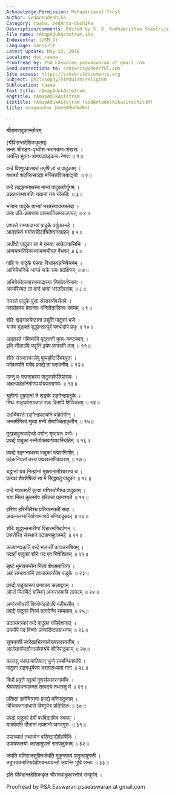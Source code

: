 ```yaml
---
Acknowledge-Permission: Mahaperiaval Trust
Author: vedAntadeshika
Category: raama, vedAnta-deshika
Description/comments: Edited by S. V. Radhakrishna Shastriji
File name: rAmapAdukAstotram.itx
Indexextra: (VSM 3)
Language: Sanskrit
Latest update: May 13, 2018
Location: doc_raama
Proofread by: PSA Easwaran psawaswaran at gmail.com
Send corrections to: sanskrit@cheerful.com
Site access: https://sanskritdocuments.org
Subject: philosophy/hinduism/religion
Sublocation: raama
Text title: rAmapAdukAstotram
engtitle: rAmapAdukAstotram
itxtitle: rAmapAdukAstotram (vedAntadeshikavirachitaM)
title: रामपादुकास्तोत्रम् (वेदान्तदेशिकविरचितं)

---
```

  
 श्रीरामपादुकास्तोत्रम्   
  
(श्रीवेदान्तदेशिककृतम्)  
सन्तः श्रीरङ्ग-पृथ्वीश-चरणत्राण-शेखराः ।  
जयन्ति भुवन-त्राणपदपङ्कज-रेणवः ॥ १॥  
  
वन्दे विष्णुपदासक्तं तमृषिं तां च पादुकाम् ।  
यथार्था शठजित्सञ्ज्ञा मच्चित्तविजयाद्ययोः ॥ २॥  
  
वन्दे तद्रङ्गनाथस्य मान्यं पादुकयोर्युगम् ।  
उन्नतानामवनतिः नतानां यत्र चोन्नतिः ॥ ३॥  
  
भजामः पादुके याभ्यां भरतस्याग्रजस्तदा ।  
प्रायः प्रति-प्रयाणाय प्रास्थानिकमकल्पयत् ॥ ४॥  
  
प्रशस्ते रामपादाभ्यां पादुके पर्युपास्महे ।  
आनृशंस्यं ययोरासीदाश्रितेष्वनवग्रहम् ॥ ५॥  
  
अधीष्टे पादुका सा मे यस्याः साकेतवासिभिः ।  
अन्वयव्यतिरेकाभ्यामन्वमीयत वैभवम् ॥ ६॥  
  
पाहि नः पादुके यस्याः विधास्यन्नभिषेचनम् ।  
आभिषेचनिकं भाण्डं चक्रे रामः प्रदक्षिणम् ॥ ७॥  
  
अभिषेकोत्सवात्तस्माद्यस्या निर्यातनोत्सवः ।  
अत्यरिच्यत तां वन्दे भव्यां भरतदेवताम् ॥ ८॥  
  
नमस्ते पादुके  पुंसां संसारार्णवसेतवे ।  
पदारोहस्य वेदान्ताः वन्दिवैतालिकाः स्वयम् ॥ ९॥  
  
शौरेः शृङ्गारचेष्टानां प्रसूतिं पादुकां भजे ।  
यामेष भुङ्क्ते शुद्धान्तात्पूर्वं पश्चादपि प्रभुः ॥ १०॥  
  
अग्रतस्ते गमिष्यामि मृद्नन्ती कुश-कण्टकान् ।  
इति सीताऽपि यद्वृत्तिं इयेष प्रणमामि ताम् ॥ ११॥  
  
शौरेः सञ्चारकालेषु पुष्पवृष्टिर्दिवश्च्युता ।  
पर्यवस्यति यत्रैव प्रपद्ये तां पदावनीम् ॥ १२॥  
  
पान्तु वः पद्मनाभस्य पादुकाकेलिपांसवः ।  
अहल्यादेहनिर्माणपर्यायपरमाणवः ॥ १३॥  
  
श्रुतीनां भूषणानां ते शङ्के रङ्गेन्द्रपादुके ।  
मिथः सङ्घर्षसञ्जातं रजः किमपि शिञ्जितम् ॥ १४॥  
  
उदर्चिषस्ते रङ्गेन्द्रपदावनि  बहिर्मणीन् ।  
अन्तर्मणिरवं श्रुत्वा मन्ये रोमाञ्चिताकृतीन् ॥ १५॥  
  
मुखबाहूरूपादेभ्यो वर्णान् सृष्टवतः प्रभोः ।  
प्रपद्ये पादुकां रत्नैर्व्यक्तवर्णव्यवस्थितिम् ॥ १६॥  
  
प्रपद्ये रङ्गनाथस्य पादुकां पद्मरागिणीम् ।  
पदेकनियतां तस्य पद्मवासामिवापराम् ॥ १७॥  
  
बद्धानां यत्र नित्यानां मुक्तानामीश्वरस्य च ।  
प्रत्यक्षं शेषशेषित्वं सा मे सिद्ध्यतु पादुका ॥ १८॥  
  
वन्दे गारुत्मतीं वृत्त्या मणिस्तोमैश्च पादुकाम् ।  
यया नित्यं तुलस्येव हरितत्वं प्रकाश्यते ॥ १९॥  
  
हरिणा हरिनीलैश्च प्रतियत्नवतीं सदा ।  
अयत्नलभ्यनिर्वाणामाश्रये मणिपादुकाम् ॥ २०॥  
  
शौरेः शुद्धान्तनारीणां विहारमणिदर्पणम् ।  
प्रसत्तेरिव संस्थानं पदत्राणमुपास्महे ॥ २१॥  
  
कल्याणप्रकृतिं वन्दे भजन्तीं काञ्चनश्रियम् ।  
पदार्हां पादुकां शौरेः पद एव निवेशिताम् ॥ २२॥  
  
सृष्टं भूमावनन्तेन नित्यं शेषसमाधिना ।  
अहं सम्भावयामि त्वामात्मानमिव पादुके ॥ २३॥  
  
प्रपद्ये पादुकारूपं प्रणवस्य कलाद्वयम् ।  
ओन्तं मितमिदं यस्मिन् अनन्तस्यापि तत्पदम् ॥ २४॥  
  
अणोरणीयसीं विष्णोर्महतोऽपि महीयसीम् ।  
प्रपद्ये पादुकां नित्यं तत्पदेनैव सम्मताम् ॥ २५॥  
  
उदग्रयन्त्रकां वन्दे पादुकां यन्निवेशनात् ।  
उपर्यपि पदं विष्णोः प्रत्यादिष्टप्रसाधनम् ॥ २६॥  
  
सूचयन्तीं स्वरेखाभिरनालेख्यसरस्वतीम् ।  
आलेखनीयसौन्दर्यामाश्रये शौरिपादुकाम् ॥ २७॥  
  
कलासु काष्ठामातिष्ठन् भूम्ने सम्बन्धिनामपि ।  
पादुका रङ्गधुर्यस्य भरताराध्यतां गता ॥ २८॥  
  
विधौ प्रवृत्ते यद्द्रव्यं गुणसंस्कारनामभिः ।  
श्रेयस्साधनमाम्नतं तत्पदत्रं तथास्तु मे ॥ २९॥  
  
प्रतिष्ठां सर्वचित्राणां प्रपद्ये मणिपादुकाम् ।  
विचित्रजगदाधारो विष्णुर्यत्र प्रतिष्ठितः ॥ ३०॥  
  
प्रपद्ये पादुकां देवीं परविद्यामिव स्वयम् ।  
यामर्पयति दीनानां दयमानो जगद्गुरुः ॥ ३१॥  
  
उपाख्यातं तथात्वेन वसिष्ठाद्यैर्महर्षिभिः ।  
उपायफलयोः काष्ठामुपासे रामपादुकाम् ॥ ३२॥  
  
जयति यतिराजसूक्तिर्जयति मुकुन्दस्य पादुकायुगळी ।  
तदुभयधनास्त्रिवेदीमवन्ध्ययन्तो जयन्ति भुवि सन्तः ॥ ३३॥  
  
इति श्रीवेदान्तदेशिककृतं श्रीरामपादुकास्तोत्रं सम्पूर्णम् ।  
  
  
Proofread by PSA Easwaran psaeaswaran at gmail.com  
  
